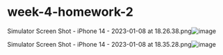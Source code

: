 # week-4-homework-2


Simulator Screen Shot - iPhone 14 - 2023-01-08 at 18.26.38.png![image](https://user-images.githubusercontent.com/58653877/211204932-34a8e154-ccca-406e-80f6-8b7df39195ec.png)

Simulator Screen Shot - iPhone 14 - 2023-01-08 at 18.35.28.png![image](https://user-images.githubusercontent.com/58653877/211205364-90f7d7b9-a59f-497b-b339-9cb2c2e4025b.png)

